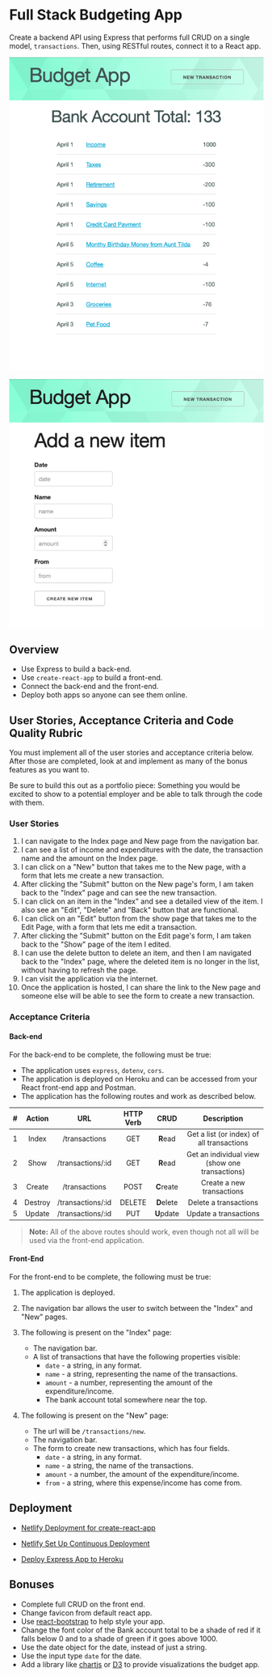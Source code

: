 # Full Stack Budgeting App

Create a backend API using Express that performs full CRUD on a single model, `transactions`. Then, using RESTful routes, connect it to a React app.

![](./assets/index-page.png)

![](./assets/new-page.png)

## Overview

- Use Express to build a back-end.
- Use `create-react-app` to build a front-end.
- Connect the back-end and the front-end.
- Deploy both apps so anyone can see them online.

## User Stories, Acceptance Criteria and Code Quality Rubric

You must implement all of the user stories and acceptance criteria below. After those are completed, look at and implement as many of the bonus features as you want to.

Be sure to build this out as a portfolio piece: Something you would be excited to show to a potential employer and be able to talk through the code with them. 

### User Stories

1. I can navigate to the Index page and New page from the navigation bar.
1. I can see a list of income and expenditures with the date, the transaction name and the amount on the Index page.
1. I can click on a "New" button that takes me to the New page, with a form that lets me create a new transaction.
1. After clicking the "Submit" button on the New page's form, I am taken back to the "Index" page and can see the new transaction.
1. I can click on an item in the "Index" and see a detailed view of the item. I also see an "Edit", "Delete" and "Back" button that are functional. 
3. I can click on an "Edit" button from the show page that takes me to the Edit Page, with a form that lets me edit a transaction.
4. After clicking the "Submit" button on the Edit page's form, I am taken back to the "Show" page of the item I edited. 
5. I can use the delete button to delete an item, and then I am navigated back to the "Index" page, where the deleted item is no longer in the list, without having to refresh the page. 
6. I can visit the application via the internet.
7. Once the application is hosted, I can share the link to the New page and someone else will be able to see the form to create a new transaction.

### Acceptance Criteria

#### Back-end

For the back-end to be complete, the following must be true:

- The application uses `express`, `dotenv`, `cors`.
- The application is deployed on Heroku and can be accessed from your React front-end app and Postman.
- The application has the following routes and work as described below.

|  #  | Action  |        URL        | HTTP Verb |    CRUD    |                  Description                   |
| :-: | :-----: | :---------------: | :-------: | :--------: | :--------------------------------------------: |
|  1  |  Index  |   /transactions   |    GET    |  **R**ead  |   Get a list (or index) of all transactions    |
|  2  |  Show   | /transactions/:id |    GET    |  **R**ead  | Get an individual view (show one transactions) |
|  3  | Create  |   /transactions   |   POST    | **C**reate |           Create a new transactions            |
|  4  | Destroy | /transactions/:id |  DELETE   | **D**elete |             Delete a transactions              |
|  5  | Update  | /transactions/:id |    PUT    | **U**pdate |             Update a transactions              |

> **Note:** All of the above routes should work, even though not all will be used via the front-end application.

#### Front-End

For the front-end to be complete, the following must be true:

1. The application is deployed.
1. The navigation bar allows the user to switch between the "Index" and "New" pages.
1. The following is present on the "Index" page:

   - The navigation bar.
   - A list of transactions that have the following properties visible:
     - `date` - a string, in any format.
     - `name` - a string, representing the name of the transactions.
     - `amount` - a number, representing the amount of the expenditure/income.
     - The bank account total somewhere near the top.

1. The following is present on the "New" page:

   - The url will be `/transactions/new`.
   - The navigation bar.
   - The form to create new transactions, which has four fields.
     - `date` - a string, in any format.
     - `name` - a string, the name of the transactions.
     - `amount` - a number, the amount of the expenditure/income.
     - `from` - a string, where this expense/income has come from.

## Deployment

- [Netlify Deployment for create-react-app](./netlify-cra.md)

- [Netlify Set Up Continuous Deployment](https://github.com/joinpursuit/Netlify-CRA-Cont-Deploy-Guide)

- [Deploy Express App to Heroku](./heroku-deployment.md)

## Bonuses

- Complete full CRUD on the front end.
- Change favicon from default react app.
- Use [react-bootstrap](https://react-bootstrap.github.io) to help style your app.
- Change the font color of the Bank account total to be a shade of red if it falls below 0 and to a shade of green if it goes above 1000.
- Use the date object for the date, instead of just a string.
- Use the input type `date` for the date.
- Add a library like [chartjs](https://www.chartjs.org) or [D3](https://www.chartjs.org) to provide visualizations the budget app.
